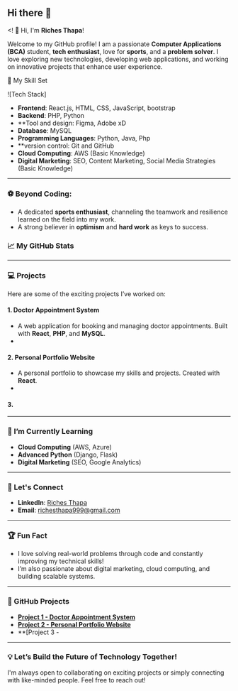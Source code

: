 ## Hi there 👋

<! 👋 Hi, I'm **Riches Thapa**! 

Welcome to my GitHub profile! I am a passionate **Computer Applications (BCA)** student, **tech enthusiast**, love for **sports**, and a **problem solver**. I love exploring new technologies, developing web applications, and working on innovative projects that enhance user experience. 

 🚀 My Skill Set

![Tech Stack]
- **Frontend**: React.js, HTML, CSS, JavaScript, bootstrap
- **Backend**: PHP, Python
- **Tool and design: Figma, Adobe xD
- **Database**: MySQL
- **Programming Languages**: Python, Java, Php
- **version control: Git and GitHub
- **Cloud Computing**: AWS (Basic Knowledge)
- **Digital Marketing**: SEO, Content Marketing, Social Media Strategies (Basic Knowledge)

---
### ⚽ Beyond Coding:  
- A dedicated **sports enthusiast**, channeling the teamwork and resilience learned on the field into my work.  
- A strong believer in **optimism** and **hard work** as keys to success.  


### 📈 My GitHub Stats

---

### 💻 Projects

Here are some of the exciting projects I’ve worked on:

#### 1. **Doctor Appointment System** 
   - A web application for booking and managing doctor appointments. Built with **React**, **PHP**, and **MySQL**.
   - 

#### 2. **Personal Portfolio Website**
   - A personal portfolio to showcase my skills and projects. Created with **React**.
   - 
#### 3.

---

### 🌱 I’m Currently Learning
- **Cloud Computing** (AWS, Azure)
- **Advanced Python** (Django, Flask)
- **Digital Marketing** (SEO, Google Analytics)

---

### 💬 Let's Connect
- **LinkedIn**: [Riches Thapa](https://www.linkedin.com/in/your-linkedin-profile)
- **Email**: [richesthapa999@gmail.com](mailto:richesthapa999@gmail.com)

---

### 🏆 Fun Fact
- I love solving real-world problems through code and constantly improving my technical skills!
- I’m also passionate about digital marketing, cloud computing, and building scalable systems.

---

### 📌 GitHub Projects

- **[Project 1 - Doctor Appointment System](https://github.com/your-username/doctor-appointment-system)**
- **[Project 2 - Personal Portfolio Website](https://github.com/your-username/personal-portfolio)**
- **[Project 3 - 

---

### 💡 Let’s Build the Future of Technology Together! 

I'm always open to collaborating on exciting projects or simply connecting with like-minded people. Feel free to reach out!


